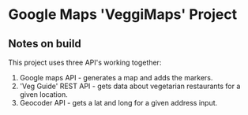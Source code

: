# Google Maps 'VeggiMaps' Project

## Notes on build

This project uses three API's working together:

1. Google maps API - generates a map and adds the markers.
2. 'Veg Guide' REST API - gets data about vegetarian restaurants for a given location.
3. Geocoder API - gets a lat and long for a given address input.
